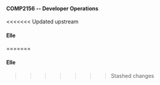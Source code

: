 #### COMP2156 -- Developer Operations
<<<<<<< Updated upstream
#### Elle
=======
#### Elle
>>>>>>> Stashed changes
